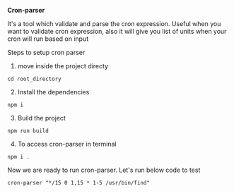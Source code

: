 **Cron-parser** 

It's a tool which validate and parse the cron expression. Useful when you want to validate cron expression, also it will give you list of units when your cron will run based on input


Steps to setup cron parser

1. move inside the project directy
```
cd root_directory
```

2. Install the dependencies
```
npm i
```

3. Build the project
```
npm run build
```

4. To access cron-parser in terminal
```
npm i .
```

Now we are ready to run cron-parser. Let's run below code to test
```
cron-parser "*/15 0 1,15 * 1-5 /usr/bin/find"
```